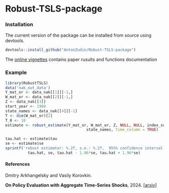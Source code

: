 # Robust-TSLS-package


### Installation
The current version of the package can be installed from source using devtools. 

 ```R  
 devtools::install_github("AntonZudin/Robust-TSLS-package")
```

The [online vignettes](https://antonzudin.github.io/Robust-TSLS-package/) contains paper rusults and functions documentation

### Example
```R
library(RobustTSLS) 
data('nak_out_data')
Y_mat_or <- data_nak[[1]][-1,]
W_mat_or <- data_nak[[2]][-1,]
Z <- data_nak[[3]]
start_year <- 1968
state_names <- data_nak[[4]][-1]
T <- dim(W_mat_or)[2]
T_0 <- 10
estimate <- robust_estimate(Y_mat_or, W_mat_or, Z, NULL, NULL, index_sub, T_0,
                                    state_names, time_column = TRUE)

tau.hat <- estimate$tau
se <- estimate$se
sprintf('robust estimator: %.2f, s.e.: %.2f,  95%% confidence interval: [%.2f, %.2f]',
          tau.hat, se, tau.hat - 1.96*se, tau.hat + 1.96*se)
```

#### References
Dmitry Arkhangelsky and Vasily Korovkin.

<b>On Policy Evaluation with Aggregate Time-Series Shocks</b>, 2024.
[<a href="https://arxiv.org/abs/1905.13660">arxiv</a>]
